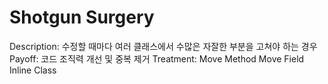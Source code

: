 # Shotgun Surgery

Description: 수정할 때마다 여러 클래스에서 수많은 자잘한 부분을 고쳐야 하는 경우
Payoff: 코드 조직력 개선 및 중복 제거
Treatment: Move Method
Move Field
Inline Class